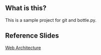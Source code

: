 ## What is this?

This is a sample project for git and bottle.py.

## Reference Slides

[Web Architecture](https://speakerdeck.com/inndy/web-architecture)
